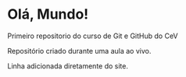 # Olá, Mundo!
Primeiro repositorio do curso de Git e GitHub do CeV

Repositório criado durante uma aula ao vivo.

Linha adicionada diretamente do site.
